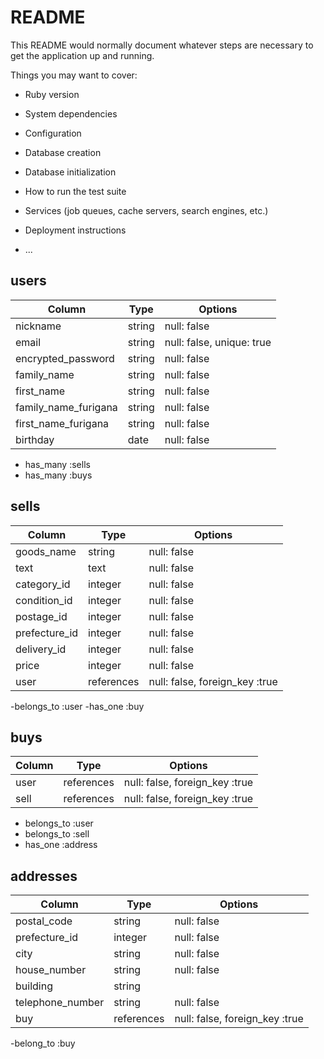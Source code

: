 # README

This README would normally document whatever steps are necessary to get the
application up and running.

Things you may want to cover:

* Ruby version

* System dependencies

* Configuration

* Database creation

* Database initialization

* How to run the test suite

* Services (job queues, cache servers, search engines, etc.)

* Deployment instructions

* ...

## users
|Column              |Type  |Options    |
|--------------------|------|-----------|
|nickname            |string|null: false|
|email               |string|null: false, unique: true|
|encrypted_password  |string|null: false|
|family_name         |string|null: false|
|first_name          |string|null: false|
|family_name_furigana|string|null: false|
|first_name_furigana |string|null: false|
|birthday            |date  |null: false|

- has_many :sells
- has_many :buys

## sells
|Column       |Type      |Options    |
|-------------|----------|-----------|
|goods_name   |string    |null: false|
|text         |text      |null: false|
|category_id  |integer   |null: false|
|condition_id |integer   |null: false|
|postage_id   |integer   |null: false|
|prefecture_id|integer   |null: false|
|delivery_id  |integer   |null: false|
|price        |integer   |null: false|
|user         |references|null: false, foreign_key :true|

-belongs_to :user
-has_one :buy

## buys
|Column  |Type      |Options                       |
|--------|----------|------------------------------|
|user    |references|null: false, foreign_key :true|
|sell    |references|null: false, foreign_key :true|

- belongs_to :user
- belongs_to :sell
- has_one :address

## addresses
|Column          |Type       |Options                       |
|----------------|-----------|------------------------------|
|postal_code     |string     |null: false                   |
|prefecture_id   |integer    |null: false                   |
|city            |string     |null: false                   |
|house_number    |string     |null: false                   |
|building        |string     |                              |
|telephone_number|string     |null: false                   |
|buy             |references |null: false, foreign_key :true|

-belong_to :buy
